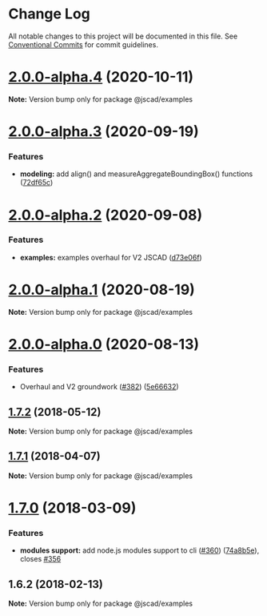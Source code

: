 # Change Log

All notable changes to this project will be documented in this file.
See [Conventional Commits](https://conventionalcommits.org) for commit guidelines.

# [2.0.0-alpha.4](https://github.com/jscad/OpenJSCAD.org/compare/@jscad/examples@2.0.0-alpha.3...@jscad/examples@2.0.0-alpha.4) (2020-10-11)

**Note:** Version bump only for package @jscad/examples





# [2.0.0-alpha.3](https://github.com/jscad/OpenJSCAD.org/compare/@jscad/examples@2.0.0-alpha.2...@jscad/examples@2.0.0-alpha.3) (2020-09-19)


### Features

* **modeling:** add align() and measureAggregateBoundingBox() functions ([72df65c](https://github.com/jscad/OpenJSCAD.org/commit/72df65cfec065f26a84a8bb1ff80f5750a9972bf))





# [2.0.0-alpha.2](https://github.com/jscad/OpenJSCAD.org/compare/@jscad/examples@2.0.0-alpha.1...@jscad/examples@2.0.0-alpha.2) (2020-09-08)


### Features

* **examples:** examples overhaul for V2 JSCAD ([d73e06f](https://github.com/jscad/OpenJSCAD.org/commit/d73e06f51e187e673487c3d9599672e66ac441d7))





# [2.0.0-alpha.1](https://github.com/jscad/OpenJSCAD.org/compare/@jscad/examples@2.0.0-alpha.0...@jscad/examples@2.0.0-alpha.1) (2020-08-19)

**Note:** Version bump only for package @jscad/examples





# [2.0.0-alpha.0](https://github.com/jscad/OpenJSCAD.org/compare/@jscad/examples@1.7.2...@jscad/examples@2.0.0-alpha.0) (2020-08-13)


### Features

* Overhaul and V2 groundwork ([#382](https://github.com/jscad/OpenJSCAD.org/issues/382)) ([5e66632](https://github.com/jscad/OpenJSCAD.org/commit/5e666327a8b50a7fa6baa4bbdfd790d243f8064f))





<a name="1.7.2"></a>
## [1.7.2](https://github.com/jscad/OpenJSCAD.org/compare/@jscad/examples@1.7.1...@jscad/examples@1.7.2) (2018-05-12)




**Note:** Version bump only for package @jscad/examples

<a name="1.7.1"></a>
## [1.7.1](https://github.com/jscad/OpenJSCAD.org/compare/@jscad/examples@1.7.0...@jscad/examples@1.7.1) (2018-04-07)




**Note:** Version bump only for package @jscad/examples

<a name="1.7.0"></a>
# [1.7.0](https://github.com/jscad/OpenJSCAD.org/compare/@jscad/examples@1.6.2...@jscad/examples@1.7.0) (2018-03-09)


### Features

* **modules support:** add node.js modules support to  cli ([#360](https://github.com/jscad/OpenJSCAD.org/issues/360)) ([74a8b5e](https://github.com/jscad/OpenJSCAD.org/commit/74a8b5e)), closes [#356](https://github.com/jscad/OpenJSCAD.org/issues/356)




<a name="1.6.2"></a>
## 1.6.2 (2018-02-13)




**Note:** Version bump only for package @jscad/examples
